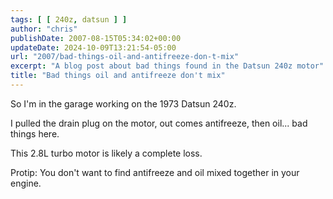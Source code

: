 ```yaml
---
tags: [ [ 240z, datsun ] ]
author: "chris"
publishDate: 2007-08-15T05:34:02+00:00
updateDate: 2024-10-09T13:21:54-05:00
url: "2007/bad-things-oil-and-antifreeze-don-t-mix"
excerpt: "A blog post about bad things found in the Datsun 240z motor"
title: "Bad things oil and antifreeze don't mix"
---
```


So I'm in the garage working on the 1973 Datsun 240z. 

I pulled the drain plug on the motor, out comes antifreeze, then oil... bad things here. 

This 2.8L turbo motor is likely a complete loss.


Protip: You don't want to find antifreeze and oil mixed together in your engine.
